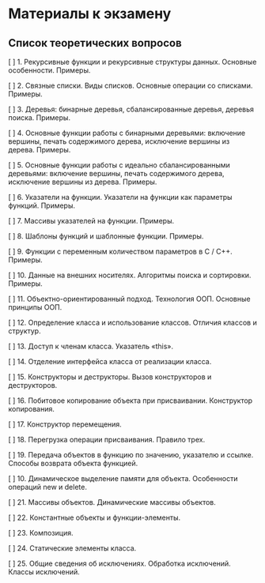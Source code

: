 # Материалы к экзамену

## Список теоретических вопросов

[ ] 1. Рекурсивные функции и рекурсивные структуры данных. Основные особенности. Примеры.

[ ] 2. Связные списки. Виды списков. Основные операции со списками. Примеры.

[ ] 3. Деревья: бинарные деревья, сбалансированные деревья, деревья поиска. Примеры.

[ ] 4. Основные функции работы с бинарными деревьями: включение вершины, печать содержимого дерева, исключение вершины из дерева. Примеры.

[ ] 5. Основные функции работы с идеально сбалансированными деревьями: включение вершины, печать содержимого дерева, исключение вершины из дерева. Примеры.

[ ] 6. Указатели на функции. Указатели на функции как параметры функций. Примеры.

[ ] 7. Массивы указателей на функции. Примеры.

[ ] 8. Шаблоны функций и шаблонные функции. Примеры.

[ ] 9. Функции с переменным количеством параметров в С / С++. Примеры.

[ ] 10. Данные на внешних носителях. Алгоритмы поиска и сортировки. Примеры.

[ ] 11. Объектно-ориентированный подход. Технология ООП. Основные принципы ООП.

[ ] 12. Определение класса и использование классов. Отличия классов и структур.

[ ] 13. Доступ к членам класса. Указатель «this».

[ ] 14. Отделение интерфейса класса от реализации класса.

[ ] 15. Конструкторы и деструкторы. Вызов конструкторов и деструкторов.

[ ] 16. Побитовое копирование объекта при присваивании. Конструктор копирования.

[ ] 17. Конструктор перемещения.

[ ] 18. Перегрузка операции присваивания. Правило трех.

[ ] 19. Передача объектов в функцию по значению, указателю и ссылке. Способы возврата объекта функцией.

[ ] 10. Динамическое выделение памяти для объекта. Особенности операций new и delete.

[ ] 21. Массивы объектов. Динамические массивы объектов.

[ ] 22. Константные объекты и функции-элементы.

[ ] 23. Композиция.

[ ] 24. Статические элементы класса.

[ ] 25. Общие сведения об исключениях. Обработка исключений. Классы исключений.
